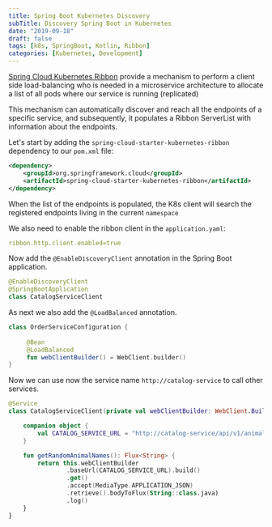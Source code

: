 ```yaml
---
title: Spring Boot Kubernetes Discovery
subTitle: Discovery Spring Boot in Kubernetes
date: "2019-09-18"
draft: false
tags: [k8s, SpringBoot, Kotlin, Ribbon]
categories: [Kubernetes, Development]
---
```

 
[Spring Cloud Kubernetes Ribbon](https://cloud.spring.io/spring-cloud-static/spring-cloud-kubernetes/1.1.0.M2/reference/html/#_ribbon_discovery_in_kubernetes) 
provide a mechanism to perform a client side load-balancing who is needed in a microservice architecture 
to allocate a list of all pods where our service is running (replicated)

This mechanism can automatically discover and reach all the endpoints of a specific service, and subsequently, 
it populates a Ribbon ServerList with information about the endpoints.

Let's start by adding the `spring-cloud-starter-kubernetes-ribbon` dependency to our `pom.xml` file:

```xml
<dependency>
    <groupId>org.springframework.cloud</groupId>
    <artifactId>spring-cloud-starter-kubernetes-ribbon</artifactId>
</dependency>
```

When the list of the endpoints is populated, the K8s client will search the registered endpoints 
living in the current `namespace`

We also need to enable the ribbon client in the `application.yaml`:

```yaml
ribbon.http.client.enabled=true
```

Now add the `@EnableDiscoveryClient` annotation in the Spring Boot application.

```kotlin
@EnableDiscoveryClient
@SpringBootApplication
class CatalogServiceClient
```

As next we also add the `@LoadBalanced` annotation. 
```kotlin
class OrderServiceConfiguration {
 
     @Bean
     @LoadBalanced
     fun webClientBuilder() = WebClient.builder()
}
```


Now we can use now the service name `http://catalog-service` to call other services.

```kotlin
@Service
class CatalogServiceClient(private val webClientBuilder: WebClient.Builder) {

    companion object {
        val CATALOG_SERVICE_URL = "http://catalog-service/api/v1/animals/random"
    }

    fun getRandomAnimalNames(): Flux<String> {
        return this.webClientBuilder
                .baseUrl(CATALOG_SERVICE_URL).build()
                .get()
                .accept(MediaType.APPLICATION_JSON)
                .retrieve().bodyToFlux(String::class.java)
                .log()
    }
}

```
